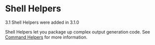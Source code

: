# Shell Helpers

<div class="versionadded">

3.1
Shell Helpers were added in 3.1.0

</div>

Shell Helpers let you package up complex output generation code. See
[Command Helpers](#command-helpers) for more information.
